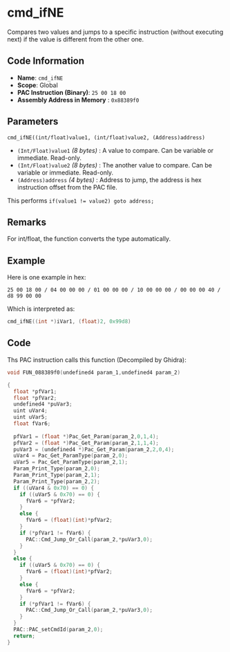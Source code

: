 # cmd_ifNE

Compares two values and jumps to a specific instruction (without executing next) if the value is different from the other one.

## Code Information

- **Name**: `cmd_ifNE`
- **Scope**: Global
- **PAC Instruction (Binary)**: `25 00 18 00`
- **Assembly Address in Memory** : `0x88389f0`

## Parameters

`cmd_ifNE((int/float)value1, (int/float)value2, (Address)address)`

- `(Int/Float)value1` *(8 bytes)* : A value to compare. Can be variable or immediate. Read-only.
- `(Int/Float)value2` *(8 bytes)* : The another value to compare. Can be variable or immediate. Read-only.
- `(Address)address` *(4 bytes)* : Address to jump, the address is hex instruction offset from the PAC file.

This performs `if(value1 != value2) goto address;`

## Remarks

For int/float, the function converts the type automatically.

## Example

Here is one example in hex:

```25 00 18 00 / 04 00 00 00 / 01 00 00 00 / 10 00 00 00 / 00 00 00 40 / d8 99 00 00```

Which is interpreted as:

```c
cmd_ifNE((int *)iVar1, (float)2, 0x99d8)
```

## Code

Ths PAC instruction calls this function (Decompiled by Ghidra):

```c
void FUN_088389f0(undefined4 param_1,undefined4 param_2)

{
  float *pfVar1;
  float *pfVar2;
  undefined4 *puVar3;
  uint uVar4;
  uint uVar5;
  float fVar6;
  
  pfVar1 = (float *)Pac_Get_Param(param_2,0,1,4);
  pfVar2 = (float *)Pac_Get_Param(param_2,1,1,4);
  puVar3 = (undefined4 *)Pac_Get_Param(param_2,2,0,4);
  uVar4 = Pac_Get_ParamType(param_2,0);
  uVar5 = Pac_Get_ParamType(param_2,1);
  Param_Print_Type(param_2,0);
  Param_Print_Type(param_2,1);
  Param_Print_Type(param_2,2);
  if ((uVar4 & 0x70) == 0) {
    if ((uVar5 & 0x70) == 0) {
      fVar6 = *pfVar2;
    }
    else {
      fVar6 = (float)(int)*pfVar2;
    }
    if (*pfVar1 != fVar6) {
      PAC::Cmd_Jump_Or_Call(param_2,*puVar3,0);
    }
  }
  else {
    if ((uVar5 & 0x70) == 0) {
      fVar6 = (float)(int)*pfVar2;
    }
    else {
      fVar6 = *pfVar2;
    }
    if (*pfVar1 != fVar6) {
      PAC::Cmd_Jump_Or_Call(param_2,*puVar3,0);
    }
  }
  PAC::PAC_setCmdId(param_2,0);
  return;
}
```

